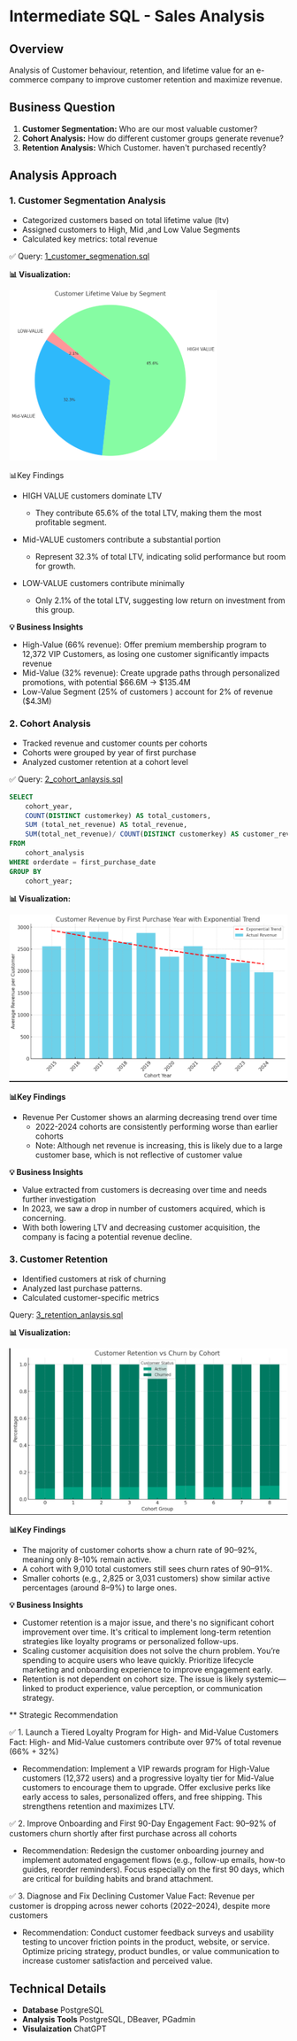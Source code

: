 # Intermediate SQL - Sales Analysis

## Overview
Analysis of Customer behaviour, retention, and lifetime value for an e-commerce 
company to improve customer retention and maximize revenue. 

## Business Question 
1. **Customer Segmentation:** Who are our most valuable customer? 
2. **Cohort Analysis:** How do different customer groups generate revenue? 
3. **Retention Analysis:** Which Customer. haven't purchased recently? 

## Analysis Approach 

### 1. Customer Segmentation Analysis
- Categorized customers based on total lifetime value (ltv)
- Assigned customers to High, Mid ,and Low Value Segments 
- Calculated key metrics: total revenue 

✅ Query: [1_customer_segmenation.sql](/1_customer_segmentation.sql)

**📊 Visualization:** 

![Cohort Analysis](/images/1_customer_segmentation.png)

📊Key Findings

- HIGH VALUE customers dominate LTV

   - They contribute 65.6% of the total LTV, making them the most profitable segment.

- Mid-VALUE customers contribute a substantial portion

    - Represent 32.3% of total LTV, indicating solid performance but room for growth.

- LOW-VALUE customers contribute minimally

   - Only 2.1% of the total LTV, suggesting low return on investment from this group.

**💡 Business Insights**

- High-Value (66% revenue): Offer premium membership program to 12,372 VIP Customers, as losing one customer significantly impacts revenue
- Mid-Value (32% revenue): Create upgrade paths through personalized promotions, with potential $66.6M -> $135.4M
- Low-Value Segment (25% of customers ) account for 2% of revenue ($4.3M)



### 2. Cohort Analysis
- Tracked revenue and customer counts per cohorts
- Cohorts were grouped by year of first purchase 
- Analyzed customer retention at a cohort level 

✅ Query: [2_cohort_anlaysis.sql](/2_cohort_analysis.sql)





```sql
SELECT
	cohort_year,
	COUNT(DISTINCT customerkey) AS total_customers,
	SUM (total_net_revenue) AS total_revenue,
	SUM(total_net_revenue)/ COUNT(DISTINCT customerkey) AS customer_revenue
FROM
	cohort_analysis 
WHERE orderdate = first_purchase_date  
GROUP BY
	cohort_year;

```

**📊 Visualization:** 

![Cohort Analysis](/images/2_cohort_analysis.png)

**📊Key Findings**

- Revenue Per Customer shows an alarming decreasing trend over time 
   - 2022-2024 cohorts are consistently performing worse than earlier cohorts
   - Note: Although net revenue is increasing, this is likely due to a large customer base, which is not reflective of customer value

**💡 Business Insights**

- Value extracted from customers is decreasing over time and needs further investigation 
- In 2023, we saw a drop in number of customers acquired, which is concerning. 
- With both lowering LTV and decreasing customer acquisition, the company is facing a potential revenue decline. 

### 3. Customer Retention 
- Identified customers at risk of churning 
- Analyzed last purchase patterns. 
- Calculated customer-specific metrics 

Query: [3_retention_anlaysis.sql](/3_retention_analysis.sql)



**📊 Visualization:** 

![Cohort Analysis](/images/3_retention_analysis.png)

**📊Key Findings**

- The majority of customer cohorts show a churn rate of 90–92%, meaning only 8–10% remain active.
- A cohort with 9,010 total customers still sees churn rates of 90–91%.
- Smaller cohorts (e.g., 2,825 or 3,031 customers) show similar active percentages (around 8–9%) to large ones.

**💡 Business Insights**

- Customer retention is a major issue, and there's no significant cohort improvement over time. It's critical to implement long-term retention strategies like loyalty programs or personalized follow-ups.
- Scaling customer acquisition does not solve the churn problem. You’re spending to acquire users who leave quickly. Prioritize lifecycle marketing and onboarding experience to improve engagement early.
- Retention is not dependent on cohort size. The issue is likely systemic—linked to product experience, value perception, or communication strategy.


** Strategic Recommendation 

 ✅ 1. Launch a Tiered Loyalty Program for High- and Mid-Value Customers
Fact: High- and Mid-Value customers contribute over 97% of total revenue (66% + 32%)
  - Recommendation: Implement a VIP rewards program for High-Value customers (12,372 users) and a progressive loyalty tier for Mid-Value customers to encourage them to upgrade. Offer exclusive perks like early access to sales, personalized offers, and free shipping. This strengthens retention and maximizes LTV.

✅ 2. Improve Onboarding and First 90-Day Engagement
Fact: 90–92% of customers churn shortly after first purchase across all cohorts
  - Recommendation: Redesign the customer onboarding journey and implement automated engagement flows (e.g., follow-up emails, how-to guides, reorder reminders). Focus especially on the first 90 days, which are critical for building habits and brand attachment.

✅ 3. Diagnose and Fix Declining Customer Value
Fact: Revenue per customer is dropping across newer cohorts (2022–2024), despite more customers
 - Recommendation: Conduct customer feedback surveys and usability testing to uncover friction points in the product, website, or service. Optimize pricing strategy, product bundles, or value communication to increase customer satisfaction and perceived value.


## Technical Details 

- **Database** PostgreSQL 
- **Analysis Tools** PostgreSQL, DBeaver, PGadmin
- **Visulaization** ChatGPT 



